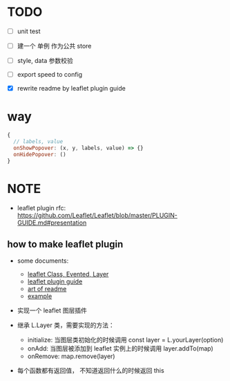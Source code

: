 # TODO

- [ ] unit test
- [ ] 建一个 单例 作为公共 store
- [ ] style, data 参数校验
- [ ] export speed to config

- [x] rewrite readme by leaflet plugin guide

# way

```javascript
{
  // labels, value
  onShowPopover: (x, y, labels, value) => {}
  onHidePopover: ()
}
```

# NOTE

- leaflet plugin rfc: https://github.com/Leaflet/Leaflet/blob/master/PLUGIN-GUIDE.md#presentation

## how to make leaflet plugin

- some documents:

  - [leaflet Class, Evented, Layer](https://leafletjs.com/reference-1.5.0.html#class)
  - [leaflet plugin guide](https://github.com/Leaflet/Leaflet/blob/master/PLUGIN-GUIDE.md#demo)
  - [art of readme](https://github.com/noffle/art-of-readme)
  - [example](https://github.com/dynmeth/RaphaelLayer/blob/master/src/layer/FeatureGroup.js)

- 实现一个 leaflet 图层插件
- 继承 L.Layer 类，需要实现的方法：
  - initialize: 当图层类初始化的时候调用 const layer = L.yourLayer(option)
  - onAdd: 当图层被添加到 leaflet 实例上的时候调用 layer.addTo(map)
  - onRemove: map.remove(layer)
- 每个函数都有返回值， 不知道返回什么的时候返回 this
